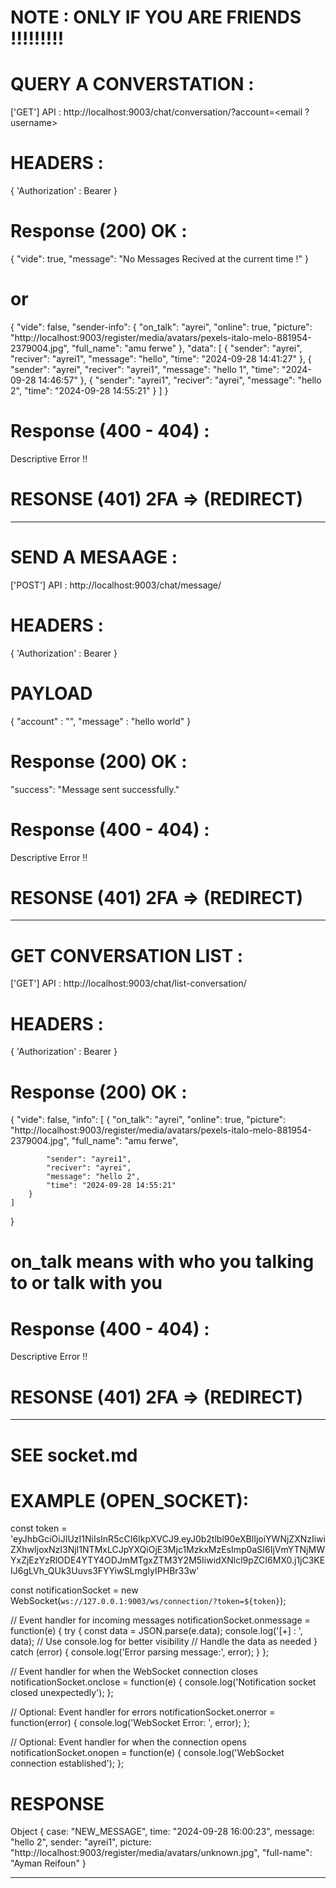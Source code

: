 # NOTE : ONLY IF YOU ARE FRIENDS !!!!!!!!!

# QUERY A CONVERSTATION :

['GET'] API : http://localhost:9003/chat/conversation/?account=<email ? username>

# HEADERS :

{
    'Authorization' : Bearer <AccessToken>
}

# Response (200) OK :

{
    "vide": true,
    "message": "No Messages Recived at the current time !"
}

# or

{
    "vide": false,
    "sender-info": {
        "on_talk": "ayrei",
        "online": true,
        "picture": "http://localhost:9003/register/media/avatars/pexels-italo-melo-881954-2379004.jpg",
        "full_name": "amu ferwe"
    },
    "data": [
        {
            "sender": "ayrei",
            "reciver": "ayrei1",
            "message": "hello",
            "time": "2024-09-28 14:41:27"
        },
        {
            "sender": "ayrei",
            "reciver": "ayrei1",
            "message": "hello 1",
            "time": "2024-09-28 14:46:57"
        },
        {
            "sender": "ayrei1",
            "reciver": "ayrei",
            "message": "hello 2",
            "time": "2024-09-28 14:55:21"
        }
    ]
}

# Response (400 - 404) : 

Descriptive Error !!

# RESONSE (401) 2FA => (REDIRECT) 

_____________________________________________________________________________________________

# SEND A MESAAGE :

['POST'] API : http://localhost:9003/chat/message/

# HEADERS :

{
    'Authorization' : Bearer <AccessToken>
}

# PAYLOAD

{
    "account" : "<username or email>", 
    "message" : "hello world"
}


# Response (200) OK :

"success": "Message sent successfully."

# Response (400 - 404) : 

Descriptive Error !!

# RESONSE (401) 2FA => (REDIRECT) 

_____________________________________________________________________________________________

# GET CONVERSATION LIST :

['GET'] API : http://localhost:9003/chat/list-conversation/

# HEADERS :

{
    'Authorization' : Bearer <AccessToken>
}


# Response (200) OK :

{
    "vide": false,
    "info": [
        {
            "on_talk": "ayrei",
            "online": true,
            "picture": "http://localhost:9003/register/media/avatars/pexels-italo-melo-881954-2379004.jpg",
            "full_name": "amu ferwe",

            "sender": "ayrei1",
            "reciver": "ayrei",
            "message": "hello 2",
            "time": "2024-09-28 14:55:21"
        }
    ]
}

# on_talk means with who you talking to or talk with you

# Response (400 - 404) : 

Descriptive Error !!

# RESONSE (401) 2FA => (REDIRECT) 

_____________________________________________________________________________________________

# SEE socket.md 

# EXAMPLE (OPEN_SOCKET):

const token = 'eyJhbGciOiJIUzI1NiIsInR5cCI6IkpXVCJ9.eyJ0b2tlbl90eXBlIjoiYWNjZXNzIiwiZXhwIjoxNzI3NjI1NTMxLCJpYXQiOjE3Mjc1MzkxMzEsImp0aSI6IjVmYTNjMWYxZjEzYzRlODE4YTY4ODJmMTgxZTM3Y2M5IiwidXNlcl9pZCI6MX0.j1jC3KEIJ6gLVh_QUk3Uuvs3FYYiwSLmgIyIPHBr33w'

const notificationSocket = new WebSocket(`ws://127.0.0.1:9003/ws/connection/?token=${token}`);

// Event handler for incoming messages
notificationSocket.onmessage = function(e) {
    try {
        const data = JSON.parse(e.data);
        console.log('[+] : ', data); // Use console.log for better visibility
        // Handle the data as needed
    } catch (error) {
        console.log('Error parsing message:', error);
    }
};

// Event handler for when the WebSocket connection closes
notificationSocket.onclose = function(e) {
    console.log('Notification socket closed unexpectedly');
};

// Optional: Event handler for errors
notificationSocket.onerror = function(error) {
    console.log('WebSocket Error: ', error);
};

// Optional: Event handler for when the connection opens
notificationSocket.onopen = function(e) {
    console.log('WebSocket connection established');
};

# RESPONSE

Object { case: "NEW_MESSAGE", time: "2024-09-28 16:00:23", message: "hello 2", sender: "ayrei1", picture: "http://localhost:9003/register/media/avatars/unknown.jpg", "full-name": "Ayman Reifoun" }

_____________________________________________________________________________________________



